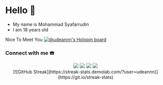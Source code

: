 # Hello 👋
- My name is Mohammad Syafarrudin
- I am 18 years old

Nice To Meet You
[![@udeannn's Holopin board](https://holopin.me/udeannn)](https://holopin.io/@udeannn)

### Connect with me ☎️
<div align="center">
 <a href="https://www.facebook.com/udin.aryansah.7" target="_blank"><img src="https://img.shields.io/badge/Facebook-000000?&style=for-the-badge&logo=facebook&logoColor=white"></a>
 <a href="https://github.com/udeannn" target="_blank"><img src="https://img.shields.io/badge/GitHub-000000?&style=for-the-badge&logo=github&logoColor=white"></a>  
 <a href="https://t.me/Udean123" target="_blank"><img src="https://img.shields.io/badge/Telegram-000000?&style=for-the-badge&logo=telegram&logoColor=white"></a>  
 <a href="https://www.instagram.com/udin_aryansah_123/" target="_blank"><img src="https://img.shields.io/badge/Instagram-000000?style=for-the-badge&logo=instagram&logoColor=white"></a>  
</div>

<div align="center">
 [![GitHub Streak](https://streak-stats.demolab.com/?user=udeannn)](https://git.io/streak-stats)
</div>


